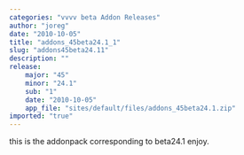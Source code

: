 ```yaml
---
categories: "vvvv beta Addon Releases"
author: "joreg"
date: "2010-10-05"
title: "addons_45beta24.1_1"
slug: "addons45beta24.11"
description: ""
release: 
    major: "45"
    minor: "24.1"
    sub: "1"
    date: "2010-10-05"
    app_file: "sites/default/files/addons_45beta24.1.zip"
imported: "true"
---
```



this is the addonpack corresponding to beta24.1
enjoy.